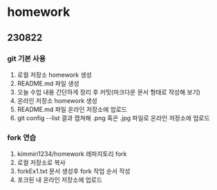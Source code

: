 # homework
## 230822 ##
### git 기본 사용 ###
1. 로컬 저장소 homework 생성
2. README.md 파일 생성
3. 오늘 수업 내용 간단하게 정리 후 커밋(마크다운 문서 형태로 작성해 보기)
4. 온라인 저장소 homework 생성
5. README.md 파일 온라인 저장소에 업로드
6. git config --list 결과 캡쳐해 .png 혹은 .jpg 파일로 온라인 저장소에 업로드

### fork 연습 ###
1. kimmiri1234/homework 레파지토리 fork
2. 로컬 저장소로 복사
3. forkEx1.txt 문서 생성후 fork 작업 순서 작성
4. 포크된 내 온라인 저장소에 업로드
